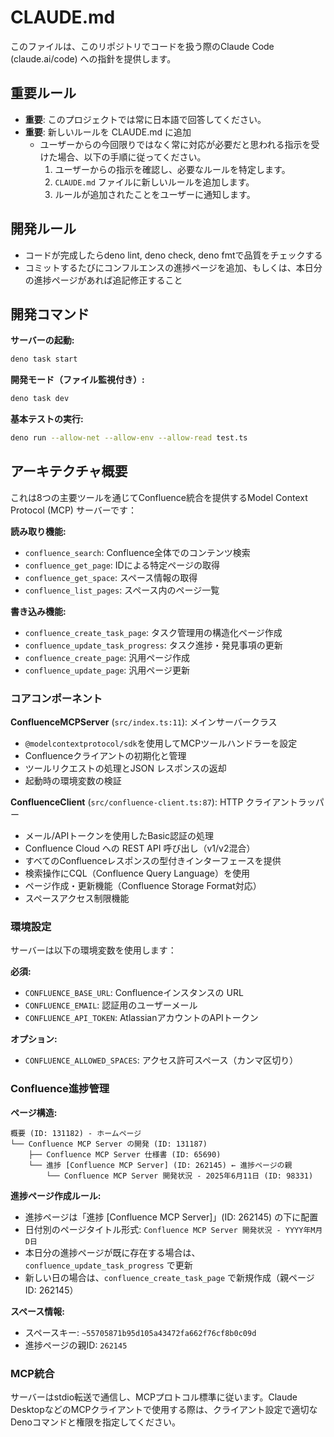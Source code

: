 # CLAUDE.md

このファイルは、このリポジトリでコードを扱う際のClaude Code (claude.ai/code) への指針を提供します。

## 重要ルール

- **重要**: このプロジェクトでは常に日本語で回答してください。
- **重要**: 新しいルールを CLAUDE.md に追加
  - ユーザーからの今回限りではなく常に対応が必要だと思われる指示を受けた場合、以下の手順に従ってください。
    1. ユーザーからの指示を確認し、必要なルールを特定します。
    2. `CLAUDE.md` ファイルに新しいルールを追加します。
    3. ルールが追加されたことをユーザーに通知します。

## 開発ルール

- コードが完成したらdeno lint, deno check, deno fmtで品質をチェックする
- コミットするたびにコンフルエンスの進捗ページを追加、もしくは、本日分の進捗ページがあれば追記修正すること

## 開発コマンド

**サーバーの起動:**
```bash
deno task start
```

**開発モード（ファイル監視付き）:**
```bash
deno task dev
```

**基本テストの実行:**
```bash
deno run --allow-net --allow-env --allow-read test.ts
```

## アーキテクチャ概要

これは8つの主要ツールを通じてConfluence統合を提供するModel Context Protocol (MCP) サーバーです：

**読み取り機能:**
- `confluence_search`: Confluence全体でのコンテンツ検索
- `confluence_get_page`: IDによる特定ページの取得
- `confluence_get_space`: スペース情報の取得
- `confluence_list_pages`: スペース内のページ一覧

**書き込み機能:**
- `confluence_create_task_page`: タスク管理用の構造化ページ作成
- `confluence_update_task_progress`: タスク進捗・発見事項の更新
- `confluence_create_page`: 汎用ページ作成
- `confluence_update_page`: 汎用ページ更新

### コアコンポーネント

**ConfluenceMCPServer** (`src/index.ts:11`): メインサーバークラス
- `@modelcontextprotocol/sdk`を使用してMCPツールハンドラーを設定
- Confluenceクライアントの初期化と管理
- ツールリクエストの処理とJSON レスポンスの返却
- 起動時の環境変数の検証

**ConfluenceClient** (`src/confluence-client.ts:87`): HTTP クライアントラッパー
- メール/APIトークンを使用したBasic認証の処理
- Confluence Cloud への REST API 呼び出し（v1/v2混合）
- すべてのConfluenceレスポンスの型付きインターフェースを提供
- 検索操作にCQL（Confluence Query Language）を使用
- ページ作成・更新機能（Confluence Storage Format対応）
- スペースアクセス制限機能

### 環境設定

サーバーは以下の環境変数を使用します：

**必須:**
- `CONFLUENCE_BASE_URL`: Confluenceインスタンスの URL
- `CONFLUENCE_EMAIL`: 認証用のユーザーメール
- `CONFLUENCE_API_TOKEN`: AtlassianアカウントのAPIトークン

**オプション:**
- `CONFLUENCE_ALLOWED_SPACES`: アクセス許可スペース（カンマ区切り）

### Confluence進捗管理

**ページ構造:**
```
概要 (ID: 131182) - ホームページ
└── Confluence MCP Server の開発 (ID: 131187)
    ├── Confluence MCP Server 仕様書 (ID: 65690)
    └── 進捗 [Confluence MCP Server] (ID: 262145) ← 進捗ページの親
        └── Confluence MCP Server 開発状況 - 2025年6月11日 (ID: 98331)
```

**進捗ページ作成ルール:**
- 進捗ページは「進捗 [Confluence MCP Server]」(ID: 262145) の下に配置
- 日付別のページタイトル形式: `Confluence MCP Server 開発状況 - YYYY年M月D日`
- 本日分の進捗ページが既に存在する場合は、`confluence_update_task_progress` で更新
- 新しい日の場合は、`confluence_create_task_page` で新規作成（親ページID: 262145）

**スペース情報:**
- スペースキー: `~55705871b95d105a43472fa662f76cf8b0c09d`
- 進捗ページの親ID: `262145`

### MCP統合

サーバーはstdio転送で通信し、MCPプロトコル標準に従います。Claude DesktopなどのMCPクライアントで使用する際は、クライアント設定で適切なDenoコマンドと権限を指定してください。
